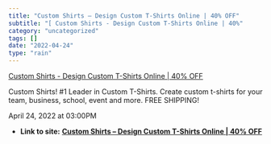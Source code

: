 ```yaml
---
title: "Custom Shirts – Design Custom T-Shirts Online | 40% OFF"
subtitle: "[ Custom Shirts - Design Custom T-Shirts Online | 40%"
category: "uncategorized"
tags: []
date: "2022-04-24"
type: "rain"
---
```

[ Custom Shirts - Design Custom T-Shirts Online | 40%
OFF](<https://www.alliedshirts.com/>)

Custom Shirts! #1 Leader in Custom T-Shirts. Create custom t-shirts for your
team, business, school, event and more. FREE SHIPPING!

April 24, 2022 at 03:00PM


* **Link to site:** **[Custom Shirts – Design Custom T-Shirts Online | 40% OFF](None)**